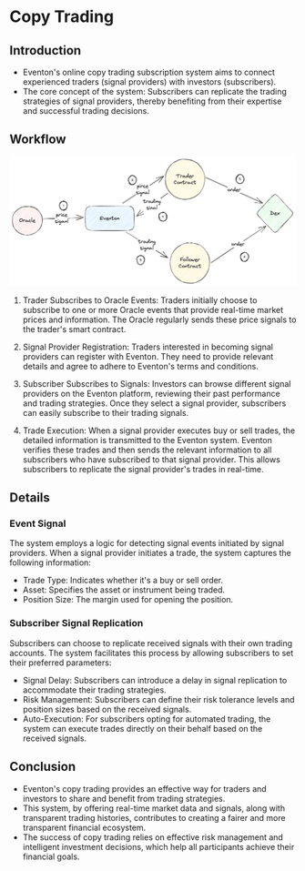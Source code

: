 # Copy Trading

## Introduction

- Eventon's online copy trading subscription system aims to connect experienced traders (signal providers) with investors (subscribers).
- The core concept of the system: Subscribers can replicate the trading strategies of signal providers, thereby benefiting from their expertise and successful trading decisions.

## Workflow

![CopyTrading Workflow](./img/copytrading.png)

1. Trader Subscribes to Oracle Events: Traders initially choose to subscribe to one or more Oracle events that provide real-time market prices and information. The Oracle regularly sends these price signals to the trader's smart contract.

2. Signal Provider Registration: Traders interested in becoming signal providers can register with Eventon. They need to provide relevant details and agree to adhere to Eventon's terms and conditions.

3. Subscriber Subscribes to Signals: Investors can browse different signal providers on the Eventon platform, reviewing their past performance and trading strategies. Once they select a signal provider, subscribers can easily subscribe to their trading signals.

4. Trade Execution: When a signal provider executes buy or sell trades, the detailed information is transmitted to the Eventon system. Eventon verifies these trades and then sends the relevant information to all subscribers who have subscribed to that signal provider. This allows subscribers to replicate the signal provider's trades in real-time.

## Details

### Event Signal

The system employs a logic for detecting signal events initiated by signal providers. When a signal provider initiates a trade, the system captures the following information:

- Trade Type: Indicates whether it's a buy or sell order.
- Asset: Specifies the asset or instrument being traded.
- Position Size: The margin used for opening the position.

### Subscriber Signal Replication

Subscribers can choose to replicate received signals with their own trading accounts. The system facilitates this process by allowing subscribers to set their preferred parameters:

- Signal Delay: Subscribers can introduce a delay in signal replication to accommodate their trading strategies.
- Risk Management: Subscribers can define their risk tolerance levels and position sizes based on the received signals.
- Auto-Execution: For subscribers opting for automated trading, the system can execute trades directly on their behalf based on the received signals.

## Conclusion

- Eventon's copy trading provides an effective way for traders and investors to share and benefit from trading strategies.
- This system, by offering real-time market data and signals, along with transparent trading histories, contributes to creating a fairer and more transparent financial ecosystem.
- The success of copy trading relies on effective risk management and intelligent investment decisions, which help all participants achieve their financial goals.
